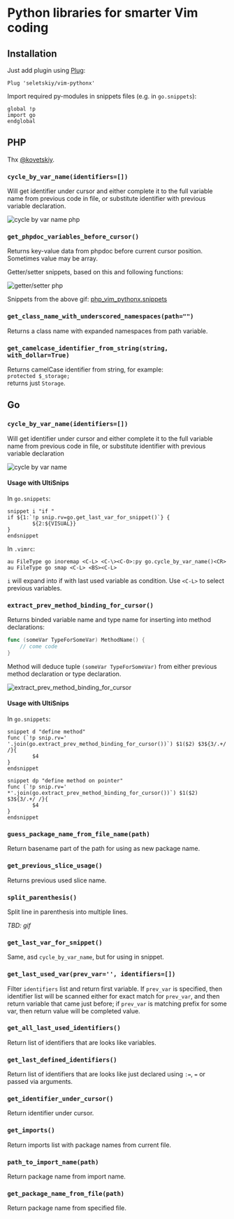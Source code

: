 # Python libraries for smarter Vim coding

## Installation

Just add plugin using [Plug](https://github.com/junegunn/vim-plug):

```
Plug 'seletskiy/vim-pythonx'
```

Import required py-modules in snippets files (e.g. in `go.snippets`):

  ```
  global !p
  import go
  endglobal
  ```

## PHP

Thx [@kovetskiy](https://github.com/kovetskiy).

### `cycle_by_var_name(identifiers=[])`
Will get identifier under cursor and either complete it to the full variable
name from previous code in file, or substitute identifier with previous
variable declaration.

![cycle by var name php](https://cloud.githubusercontent.com/assets/8445924/6055740/97ca2092-acfd-11e4-92d4-bd117fcbc5aa.gif)

### `get_phpdoc_variables_before_cursor()`
Returns key-value data from phpdoc before current cursor position. Sometimes value may be array.

Getter/setter snippets, based on this and following functions:

![getter/setter php](https://cloud.githubusercontent.com/assets/8445924/6055706/a64d8f42-acfc-11e4-8c44-1296ddad121f.gif)

Snippets from the above gif: [php_vim_pythonx.snippets](https://github.com/kovetskiy/dotfiles/blob/master/.vim/UltiSnips/php_vim_pythonx.snippets)

### `get_class_name_with_underscored_namespaces(path="")`
Returns a class name with expanded namespaces from path variable.

### `get_camelcase_identifier_from_string(string, with_dollar=True)`
Returns camelCase identifier from string, for example:  
`protected $_storage;`  
returns just `Storage`.

## Go

### `cycle_by_var_name(identifiers=[])`

Will get identifier under cursor and either complete it to the full variable
name from previous code in file, or substitute identifier with previous
variable declaration

![cycle by var name](https://cloud.githubusercontent.com/assets/674812/5943979/32561378-a745-11e4-92a9-e28618dc4c09.gif)

#### Usage with UltiSnips

In `go.snippets`:

```
snippet i "if "
if ${1:`!p snip.rv=go.get_last_var_for_snippet()`} {
        ${2:${VISUAL}}
}
endsnippet
```

In `.vimrc`:

```viml
au FileType go inoremap <C-L> <C-\><C-O>:py go.cycle_by_var_name()<CR>
au FileType go smap <C-L> <BS><C-L>
```

`i` will expand into if with last used variable as condition. Use `<C-L>` to
select previous variables.

### `extract_prev_method_binding_for_cursor()`

Returns binded variable name and type name for inserting into method declarations:

```go
func (someVar TypeForSomeVar) MethodName() {
    // come code
}
```

Method will deduce tuple `(someVar TypeForSomeVar)` from either previous method
declaration or type declaration.

![extract_prev_method_binding_for_cursor](https://cloud.githubusercontent.com/assets/674812/5944082/0e46ff28-a746-11e4-8cf6-3e67e639e872.gif)

#### Usage with UltiSnips

In `go.snippets`:

```
snippet d "define method"
func (`!p snip.rv=' '.join(go.extract_prev_method_binding_for_cursor())`) $1($2) $3${3/.+/ /}{
        $4
}
endsnippet

snippet dp "define method on pointer"
func (`!p snip.rv=' *'.join(go.extract_prev_method_binding_for_cursor())`) $1($2) $3${3/.+/ /}{
        $4
}
endsnippet
```

### `guess_package_name_from_file_name(path)`

Return basename part of the path for using as new package name.

### `get_previous_slice_usage()`

Returns previous used slice name.

### `split_parenthesis()`

Split line in parenthesis into multiple lines.

_TBD: gif_

### `get_last_var_for_snippet()`

Same, asd `cycle_by_var_name`, but for using in snippet.

### `get_last_used_var(prev_var='', identifiers=[])`

Filter `identifiers` list and return first variable. If `prev_var` is
specified, then identifier list will be scanned either for exact match for
`prev_var`, and then return variable that came just before; if `prev_var` is
matching prefix for some var, then return value will be completed value.

### `get_all_last_used_identifiers()`

Return list of identifiers that are looks like variables.

### `get_last_defined_identifiers()`

Return list of identifiers that are looks like just declared using
`:=`, `=` or passed via arguments.

### `get_identifier_under_cursor()`

Return identifier under cursor.

### `get_imports()`

Return imports list with package names from current file.

### `path_to_import_name(path)`

Return package name from import name.

### `get_package_name_from_file(path)`

Return package name from specified file.

